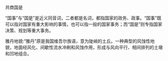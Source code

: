 共商国是

“国事”与“国是”是近义同音词，二者都是名词，都指国家的政务、政事。“国事”既可以指对国家有重大影响的事情，也可以指一般的国家事务；而“国是”则专指国家决策、规划等重大事务。

雅丹地貌:“雅丹”原是我国维吾尔族语，意为陡峭的土丘。一种典型的风蚀性地貌，地面经风化、间歇性流水冲刷和风蚀作用，形成与风向平行、相间排列的土墩和凹地组合。